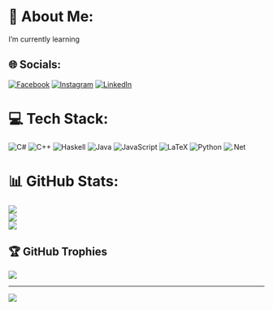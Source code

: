 # 💫 About Me:
 I’m currently learning<br>


## 🌐 Socials:
[![Facebook](https://img.shields.io/badge/Facebook-%231877F2.svg?logo=Facebook&logoColor=white)](https://facebook.com/https://www.facebook.com/SrSujeto) [![Instagram](https://img.shields.io/badge/Instagram-%23E4405F.svg?logo=Instagram&logoColor=white)](https://instagram.com/https://www.instagram.com/emi_935/) [![LinkedIn](https://img.shields.io/badge/LinkedIn-%230077B5.svg?logo=linkedin&logoColor=white)](https://linkedin.com/in/https://www.linkedin.com/in/emiliano-lópez-prado-43a320252/) 

# 💻 Tech Stack:
![C#](https://img.shields.io/badge/c%23-%23239120.svg?style=for-the-badge&logo=c-sharp&logoColor=white) ![C++](https://img.shields.io/badge/c++-%2300599C.svg?style=for-the-badge&logo=c%2B%2B&logoColor=white) ![Haskell](https://img.shields.io/badge/Haskell-5e5086?style=for-the-badge&logo=haskell&logoColor=white) ![Java](https://img.shields.io/badge/java-%23ED8B00.svg?style=for-the-badge&logo=java&logoColor=white) ![JavaScript](https://img.shields.io/badge/javascript-%23323330.svg?style=for-the-badge&logo=javascript&logoColor=%23F7DF1E) ![LaTeX](https://img.shields.io/badge/latex-%23008080.svg?style=for-the-badge&logo=latex&logoColor=white) ![Python](https://img.shields.io/badge/python-3670A0?style=for-the-badge&logo=python&logoColor=ffdd54) ![.Net](https://img.shields.io/badge/.NET-5C2D91?style=for-the-badge&logo=.net&logoColor=white)
# 📊 GitHub Stats:
![](https://github-readme-stats.vercel.app/api?username=SrSujeto55&theme=dark&hide_border=false&include_all_commits=true&count_private=true)<br/>
![](https://github-readme-streak-stats.herokuapp.com/?user=SrSujeto55&theme=dark&hide_border=false)<br/>
![](https://github-readme-stats.vercel.app/api/top-langs/?username=SrSujeto55&theme=dark&hide_border=false&include_all_commits=true&count_private=true&layout=compact)

## 🏆 GitHub Trophies
![](https://github-profile-trophy.vercel.app/?username=SrSujeto55&theme=gruvbox&no-frame=true&no-bg=false&margin-w=4)

---
[![](https://visitcount.itsvg.in/api?id=SrSujeto55&icon=5&color=2)](https://visitcount.itsvg.in)

<!-- Proudly created with GPRM ( https://gprm.itsvg.in ) -->

